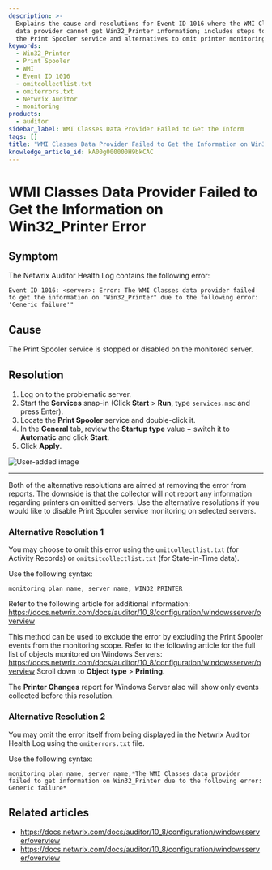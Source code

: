 ```yaml
---
description: >-
  Explains the cause and resolutions for Event ID 1016 where the WMI Classes
  data provider cannot get Win32_Printer information; includes steps to start
  the Print Spooler service and alternatives to omit printer monitoring.
keywords:
  - Win32_Printer
  - Print Spooler
  - WMI
  - Event ID 1016
  - omitcollectlist.txt
  - omiterrors.txt
  - Netwrix Auditor
  - monitoring
products:
  - auditor
sidebar_label: WMI Classes Data Provider Failed to Get the Inform
tags: []
title: "WMI Classes Data Provider Failed to Get the Information on Win32_Printer Error"
knowledge_article_id: kA00g000000H9bkCAC
---
```


# WMI Classes Data Provider Failed to Get the Information on Win32_Printer Error

## Symptom

The Netwrix Auditor Health Log contains the following error:

```text
Event ID 1016: <server>: Error: The WMI Classes data provider failed to get the information on "Win32_Printer" due to the following error: 'Generic failure'"
```

## Cause

The Print Spooler service is stopped or disabled on the monitored server.

## Resolution

1. Log on to the problematic server.
2. Start the **Services** snap-in (Click **Start** > **Run**, type `services.msc` and press Enter).
3. Locate the **Print Spooler** service and double-click it.
4. In the **General** tab, review the **Startup type** value − switch it to **Automatic** and click **Start**.
5. Click **Apply**.

![User-added image](images/ka0Qk0000001f7Z_0EM4u000002CQsV.png)

---

Both of the alternative resolutions are aimed at removing the error from reports. The downside is that the collector will not report any information regarding printers on omitted servers. Use the alternative resolutions if you would like to disable Print Spooler service monitoring on selected servers.

### Alternative Resolution 1

You may choose to omit this error using the `omitcollectlist.txt` (for Activity Records) or `omitsitcollectlist.txt` (for State-in-Time data).

Use the following syntax:

```text
monitoring plan name, server name, WIN32_PRINTER
```

Refer to the following article for additional information: https://docs.netwrix.com/docs/auditor/10_8/configuration/windowsserver/overview

This method can be used to exclude the error by excluding the Print Spooler events from the monitoring scope. Refer to the following article for the full list of objects monitored on Windows Servers: https://docs.netwrix.com/docs/auditor/10_8/configuration/windowsserver/overview Scroll down to **Object type** > **Printing**.

The **Printer Changes** report for Windows Server also will show only events collected before this resolution.

### Alternative Resolution 2

You may omit the error itself from being displayed in the Netwrix Auditor Health Log using the `omiterrors.txt` file.

Use the following syntax:

```text
monitoring plan name, server name,*The WMI Classes data provider failed to get information on Win32_Printer due to the following error: Generic failure*
```

## Related articles

- https://docs.netwrix.com/docs/auditor/10_8/configuration/windowsserver/overview
- https://docs.netwrix.com/docs/auditor/10_8/configuration/windowsserver/overview
